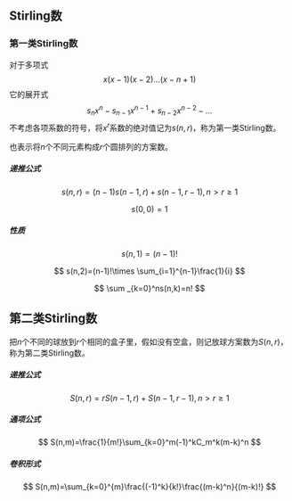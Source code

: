 ## **Stirling数**

### 第一类Stirling数

对于多项式
$$
x(x-1)(x-2)\dots (x-n+1)
$$
它的展开式
$$
s_nx^n-s_{n-1}x^{n-1}+s_{n-2}x^{n-2}-\dots
$$
不考虑各项系数的符号，将$x^r$系数的绝对值记为$s(n,r)$，称为第一类Stirling数。

也表示将$n$个不同元素构成$r$个圆排列的方案数。

##### 递推公式

$$
s(n,r)=(n-1)s(n-1,r)+s(n-1,r-1),n>r\geq1
$$

$$
s(0,0)=1
$$



##### 性质

$$
s(n,1)=(n-1)!
$$

$$
s(n,2)=(n-1)!\times \sum_{i=1}^{n-1}\frac{1}{i}
$$

$$
\sum _{k=0}^ns(n,k)=n!
$$





## 第二类Stirling数

把$n$个不同的球放到$r$个相同的盒子里，假如没有空盒，则记放球方案数为$S(n,r)$，称为第二类Stirling数。

##### 递推公式

$$
S(n,r)=rS(n-1,r)+S(n-1,r-1),n>r\geq 1
$$

##### 通项公式

$$
S(n,m)=\frac{1}{m!}\sum_{k=0}^m(-1)^kC_m^k(m-k)^n
$$

##### 卷积形式

$$
S(n,m)=\sum_{k=0}^{m}\frac{(-1)^k}{k!}\frac{(m-k)^n}{(m-k)!}
$$

